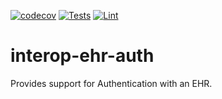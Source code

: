 [![codecov](https://codecov.io/gh/projectronin/interop-ehr/branch/master/graph/badge.svg?token=USQx2w2D36&flag=ehr-auth)](https://app.codecov.io/gh/projectronin/interop-ehr/branch/master)
[![Tests](https://github.com/projectronin/interop-ehr/actions/workflows/ehr_auth_test.yml/badge.svg)](https://github.com/projectronin/interop-ehr/actions/workflows/ehr_auth_test.yml)
[![Lint](https://github.com/projectronin/interop-ehr/actions/workflows/lint.yml/badge.svg)](https://github.com/projectronin/interop-ehr/actions/workflows/lint.yml)

# interop-ehr-auth

Provides support for Authentication with an EHR.
